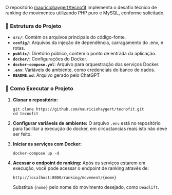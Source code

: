 O repositório [mauriciohaygert/tecnofit](https://github.com/mauriciohaygert/tecnofit) implementa o desafio técnico de ranking de movimentos utilizando PHP puro e MySQL, conforme solicitado.

### 📁 Estrutura do Projeto

* **`src/`**: Contém os arquivos principais do código-fonte.
* **`config/`**: Arquivos da injeção de dependência, carragamento do .env, e rotas.
* **`public/`**: Diretório público, contem o ponto de entrada da aplicação.
* **`docker/`**: Configurações do Docker.
* **`docker-compose.yml`**: Arquivo para orquestração dos serviços Docker.
* **`.env`**: Variáveis de ambiente, como credenciais do banco de dados.
* **`README.md`**: Arquivo gerado pelo ChatGPT 

### 🚀 Como Executar o Projeto

1. **Clonar o repositório:**

   ```
   git clone https://github.com/mauriciohaygert/tecnofit.git
   cd tecnofit
   ```

2. **Configurar variáveis de ambiente:**
   O arquivo `.env` está no reposítório para facilitar a execução do docker, em circustancias reais isto não deve ser feito.

3. **Iniciar os serviços com Docker:**

   ```
   docker-compose up -d
   ```

4. **Acessar o endpoint de ranking:**
   Após os serviços estarem em execução, você pode acessar o endpoint de ranking através de:

   ```
   http://localhost:8000/ranking/movement/{nome}
   ```

   Substitua `{nome}` pelo nome do movimento desejado, como `Deadlift`.
